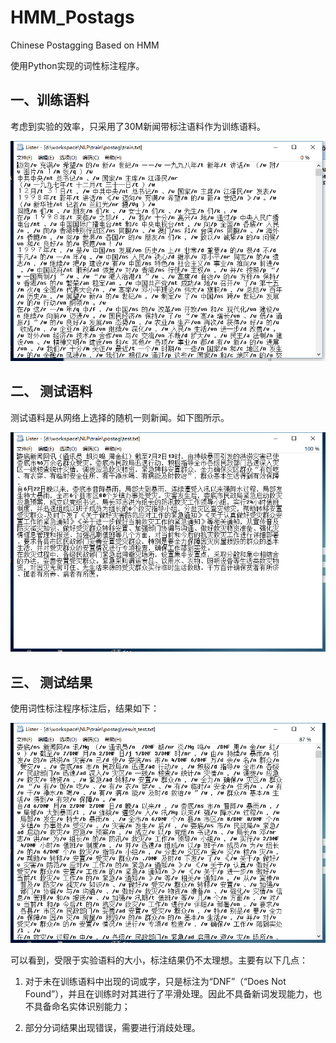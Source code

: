 # HMM_Postags
Chinese Postagging Based on HMM

使用Python实现的词性标注程序。

## 一、训练语料

考虑到实验的效率，只采用了30M新闻带标注语料作为训练语料。

![pos1](https://github.com/asura1995/HMM_Postags/blob/master/pos1.png)
 
## 二、	测试语料

测试语料是从网络上选择的随机一则新闻。如下图所示。

![pos2](https://github.com/asura1995/HMM_Postags/blob/master/pos2.png)

## 三、	测试结果

使用词性标注程序标注后，结果如下：

![pos3](https://github.com/asura1995/HMM_Postags/blob/master/pos3.png)

可以看到，受限于实验语料的大小，标注结果仍不太理想。主要有以下几点：

1. 对于未在训练语料中出现的词或字，只是标注为“DNF”（“Does Not Found”），并且在训练时对其进行了平滑处理。因此不具备新词发现能力，也不具备命名实体识别能力；

2. 部分分词结果出现错误，需要进行消歧处理。
